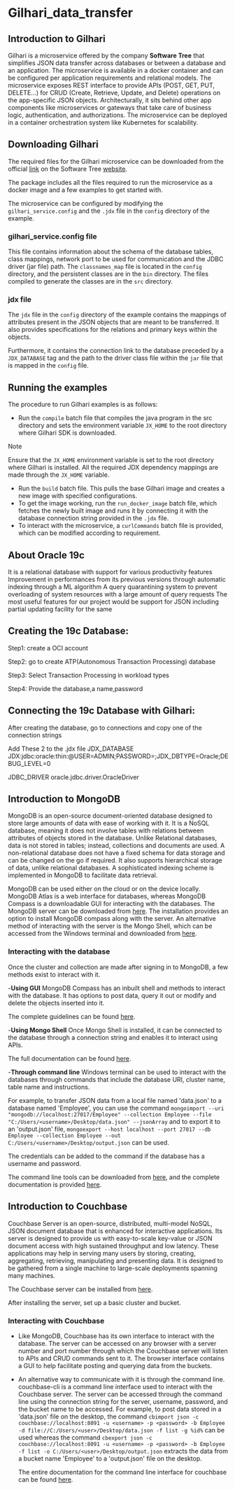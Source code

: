 # Gilhari_data_transfer
## Introduction to Gilhari
Gilhari is a microservice offered by the company **Software Tree** that simplifies JSON data transfer across databases or between a database and an application. The microservice is available in a docker container and can be configured per application requirements and relational models. The microservice exposes REST interface to  provide APIs (POST, GET, PUT, DELETE…) for CRUD (Create, Retrieve, Update, and Delete) operations on the app-specific JSON objects. Architecturally, it sits behind other app components like microservices or gateways that take care of business logic, authentication, and authorizations. The microservice can be deployed in a container orchestration system like Kubernetes for scalability.

## Downloading Gilhari
The required files for the Gilhari microservice can be downloaded from the official [link](https://www.softwaretree.com/v1/products/gilhari/download-gilhari.php) on the Software Tree [website](https://www.softwaretree.com/).

The package includes all the files required to run the microservice as a docker image and a few examples to get started with.  

The microservice can be configured by modifying the `gilhari_service.config` and the `.jdx` file in the `config` directory of the example.
### gilhari_service.config file
This file contains information about the schema of the database tables, class mappings, network port to be used for communication and the JDBC driver (jar file) path. 
The `classnames_map` file is located in the `config` directory, and the persistent classes are in the `bin` directory. The files compiled to generate the classes are in the `src` directory. 

### jdx file
The `jdx` file in the `config` directory of the example contains the mappings of attributes present in the JSON objects that are meant to be transferred. It also provides specifications for the relations and primary keys within the objects.

Furthermore, it contains the connection link to the database preceded by a `JDX_DATABASE` tag and the path to the driver class file within the `jar` file that is mapped in the `config` file.

## Running the examples
The procedure to run Gilhari examples is as follows:

- Run the `compile` batch file that compiles the java program in the src directory and sets the environment variable `JX_HOME` to the root directory where Gilhari SDK is downloaded.
>[!NOTE]
>Ensure that the `JX_HOME` environment variable is set to the root directory where Gilhari is installed. All the required JDX dependency mappings are made through the `JX_HOME` variable.
- Run the `build` batch file. This pulls the base Gilhari image and creates a new image with specified configurations.
- To get the image working, run the `run_docker_image` batch file, which fetches the newly built image and runs it by connecting it with the database connection string provided in the `.jdx` file.
- To interact with the microservice, a `curlCommands` batch file is provided, which can be modified according to requirement.

## About Oracle 19c
It is a relational database with support for various productivity features
Improvement in performances from its previous versions through automatic indexing through a ML algorithm
A query quarantining system to prevent overloading of system resources with a large amount of query requests
The most useful features for our project would be support for JSON including partial updating facility for the same

## Creating the 19c Database:
Step1: create a OCI account

Step2: go to create ATP(Autonomous Transaction Processing) database

Step3: Select Transaction Processing in workload types

Step4: Provide the database,a name,password
## Connecting the 19c Database with Gilhari:
After creating the database, go to connections and copy one of the connection strings

Add These 2 to the .jdx file
JDX_DATABASE JDX:jdbc:oracle:thin:@<connection string>USER=ADMIN;PASSWORD=<password>;JDX_DBTYPE=Oracle;DEBUG_LEVEL=0

JDBC_DRIVER oracle.jdbc.driver.OracleDriver
## Introduction to MongoDB
MongoDB is an open-source document-oriented database designed to store
large amounts of data with ease of working with it. It is a NoSQL database, meaning it does not involve tables with relations between attributes of objects stored in the database. Unlike Relational databases, data is not stored in tables; instead, collections and documents are used. A non-relational database does not have a fixed
schema for data storage and can be changed on the go if required. It also supports
hierarchical storage of data, unlike relational databases. A sophisticated indexing
scheme is implemented in MongoDB to facilitate data retrieval.

MongoDB can be used either on the cloud or on the device locally. MongoDB Atlas is a web interface for databases, whereas MongoDB Compass is a downloadable GUI for interacting with the databases. The MongoDB server can be downloaded from [here](https://www.mongodb.com/try/download/community). The installation provides an option to install MongoDB compass along with the server. An alternative method of interacting with the server is the Mongo Shell, which can be accessed from the Windows terminal and downloaded from [here](https://www.mongodb.com/try/download/shell).

### Interacting with the database
Once the cluster and collection are made after signing in to MongoDB, a few methods exist to interact with it.

-**Using GUI**
  MongoDB Compass has an inbuilt shell and methods to interact with the database. It has options to post data, query it out or modify and delete the objects inserted into it.

  The complete guidelines can be found [here](https://www.mongodb.com/docs/compass/current/manage-data/).

-**Using Mongo Shell**
  Once Mongo Shell is installed, it can be connected to the database through a connection string and enables it to interact using APIs. 

  The full documentation can be found [here](https://www.mongodb.com/docs/v4.4/crud/).

-**Through command line**
  Windows terminal can be used to interact with the databases through commands that include the database URI, cluster name, table name and instructions.

  For example, to transfer JSON data from a local file named 'data.json' to a database named 'Employee', you can use the command 
  `mongoimport --uri "mongodb://localhost:27017/Employee" --collection Employee --file "C:/Users/<username>/Desktop/data.json" --jsonArray` and to export it to an 'output.json' file, 
  `mongoexport --host localhost --port 27017 --db Employee --collection Employee --out C:/Users/<username>/Desktop/output.json` can be used.

  The credentials can be added to the command if the database has a username and password.

  The command line tools can be downloaded from [here](https://www.mongodb.com/try/download/database-tools), and the complete documentation is provided [here](https://www.mongodb.com/docs/database-tools/).
  

## Introduction to Couchbase
Couchbase Server is an open-source, distributed, multi-model NoSQL, JSON document database that is enhanced for interactive applications. Its server is designed to provide us with easy-to-scale key-value or JSON document access with high sustained throughput and low latency. These applications may help in serving many users by storing, creating, aggregating, retrieving, manipulating and presenting data. It is designed to be gathered from a single machine to large-scale deployments spanning many machines.

The Couchbase server can be installed from [here](https://www.couchbase.com/downloads/).

After installing the server, set up a basic cluster and bucket.

### Interacting with Couchbase
- Like MongoDB, Couchbase has its own interface to interact with the database. The server can be accessed on any browser with a server number and port number through which the Couchbase server will listen to APIs 
 and CRUD commands sent to it. The browser interface contains a GUI to help facilitate posting and querying data from the buckets. 
- An alternative way to communicate with it is through the command line. couchbase-cli is a command line interface used to interact with the Couchbase server. The server can be accessed through the command line using the connection string for the server, username, password, and the bucket name to be accessed. For example, to post data stored in a 'data.json' file on the desktop, the command `cbimport json -c couchbase://localhost:8091 -u <username> -p <password> -b Employee -d file://C:/Users/<user>/Desktop/data.json -f list -g %id%` can be used whereas the command `cbexport json -c couchbase://localhost:8091 -u <username> -p <password> -b Employee -f list -o C:/Users/<user>/Desktop/output.json` extracts the data from a bucket name 'Employee' to a 'output.json' file on the desktop.

  The entire documentation for the command line interface for couchbase can be found [here](https://docs.couchbase.com/server/current/cli/cbcli/couchbase-cli.html).
